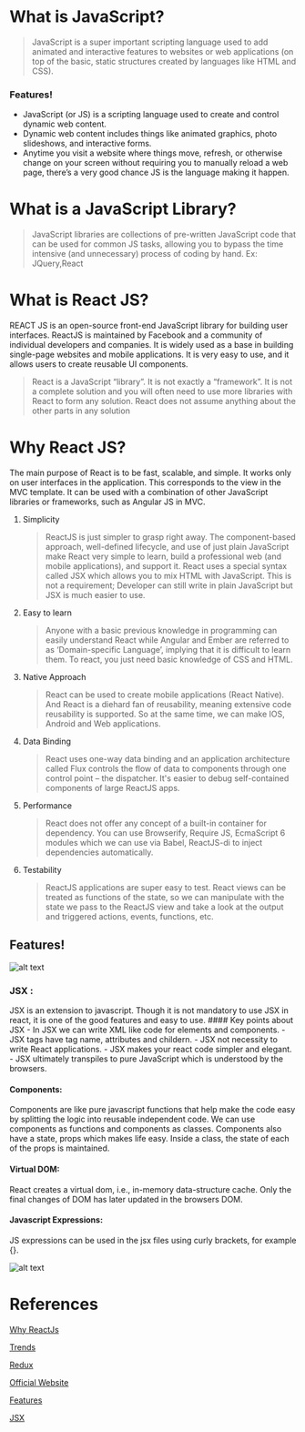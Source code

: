 # What is JavaScript?

> JavaScript is a super important scripting language used to add animated and interactive features to websites or web applications (on top of the basic, static structures created   by languages like HTML and CSS).

### Features!

- JavaScript (or JS) is a scripting language used to create and control dynamic web content.
- Dynamic web content includes things like animated graphics, photo slideshows, and interactive forms.
- Anytime you visit a website where things move, refresh, or otherwise change on your screen without requiring you to manually reload a web page, there’s a very good chance JS is the language making it happen.

# What is a JavaScript Library?

> JavaScript libraries are collections of pre-written JavaScript code that can be used for common JS tasks, allowing you to bypass the time intensive (and unnecessary) process of coding by hand. Ex: JQuery,React

# What is React JS?

REACT JS is an open-source front-end JavaScript library for building user interfaces. ReactJS is maintained by Facebook and a community of individual developers and companies. It is widely used as a base in building single-page websites and mobile applications. It is very easy to use, and it allows users to create reusable UI components.

> React is a JavaScript “library”. It is not exactly a “framework”. It is not a complete solution and you will often need to use more libraries with React to form any solution. React does not assume anything about the other parts in any solution


# Why React JS?

The main purpose of React is to be fast, scalable, and simple. It works only on user interfaces in the application. This corresponds to the view in the MVC template. It can be used with a combination of other JavaScript libraries or frameworks, such as Angular JS in MVC.

1. Simplicity
 
   > ReactJS is just simpler to grasp right away. The component-based approach, well-defined lifecycle, and use of just plain JavaScript make React very simple to learn, build a professional web (and mobile applications), and support it. React uses a special syntax called JSX which allows you to mix HTML with JavaScript. This is not a requirement; Developer can still write in plain JavaScript but JSX is much easier to use.
 
2. Easy to learn
 
   > Anyone with a basic previous knowledge in programming can easily understand React while Angular and Ember are referred to as ‘Domain-specific Language’, implying that it is difficult to learn them. To react, you just need basic knowledge of CSS and HTML.
 
3. Native Approach
 
   > React can be used to create mobile applications (React Native). And React is a diehard fan of reusability, meaning extensive code reusability is supported. So at the same time, we can make IOS, Android and Web applications.
 
4. Data Binding
 
   > React uses one-way data binding and an application architecture called Flux controls the flow of data to components through one control point – the dispatcher. It's easier to debug self-contained components of large ReactJS apps.
 
5. Performance
 
   > React does not offer any concept of a built-in container for dependency. You can use Browserify, Require JS, EcmaScript 6 modules which we can use via Babel, ReactJS-di to inject dependencies automatically.
 
6. Testability
 
   > ReactJS applications are super easy to test. React views can be treated as functions of the state, so we can manipulate with the state we pass to the ReactJS view and take a look at the output and triggered actions, events, functions, etc.
   
  ## Features!   
   ![alt text](https://github.com/venubothsa/reactpractice/blob/main/react_prosandcons.png?raw=true)
  
  ### JSX : 
   JSX is an extension to javascript. Though it is not mandatory to use JSX in react, it is one of the good features and easy to use.
    #### Key points about JSX
      - In JSX we can write XML like code for elements and components.
      - JSX tags have tag name, attributes and childern.
      - JSX not necessity to write React applications.
      - JSX makes your react code simpler and elegant.
      - JSX ultimately transpiles to pure JavaScript which is understood by the browsers.
      

  #### Components: 
   Components are like pure javascript functions that help make the code easy by splitting the logic into reusable independent code. We can use components as functions and components as classes. Components also have a state, props which makes life easy. Inside a class, the state of each of the props is maintained.

  #### Virtual DOM: 
   React creates a virtual dom, i.e., in-memory data-structure cache. Only the final changes of DOM has later updated in the browsers DOM.

 #### Javascript Expressions: 
   JS expressions can be used in the jsx files using curly brackets, for example {}.
   
  ![alt text](https://github.com/venubothsa/reactpractice/blob/main/intro.png?raw=true)
  

# References

   [Why ReactJs](https://medium.com/@thinkwik/why-reactjs-is-gaining-so-much-popularity-these-days-c3aa686ec0b3) 
   
   [Trends](https://medium.com/javascript-scene/top-javascript-frameworks-and-topics-to-learn-in-2020-and-the-new-decade-ced6e9d812f9)
   
   [Redux](https://www.mantralabsglobal.com/blog/top-trending-react-js-libraries-of-2019/)
   
   [Official Website](https://reactjs.org/)
   
   [Features](https://www.guru99.com/reactjs-tutorial.html)
   
   [JSX](https://skillcrush.com/blog/what-is-react-js/)
   
